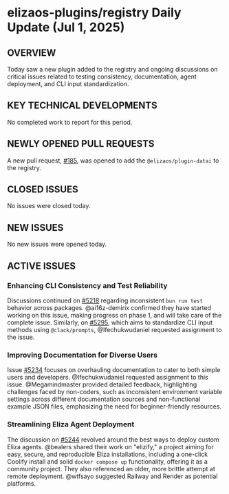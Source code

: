 # elizaos-plugins/registry Daily Update (Jul 1, 2025)

## OVERVIEW 
Today saw a new plugin added to the registry and ongoing discussions on critical issues related to testing consistency, documentation, agent deployment, and CLI input standardization.

## KEY TECHNICAL DEVELOPMENTS

No completed work to report for this period.

## NEWLY OPENED PULL REQUESTS
A new pull request, [#185](https://github.com/elizaos-plugins/registry/pull/185), was opened to add the `@elizaos/plugin-datai` to the registry.

## CLOSED ISSUES

No issues were closed today.

## NEW ISSUES

No new issues were opened today.

## ACTIVE ISSUES

### Enhancing CLI Consistency and Test Reliability
Discussions continued on [#5218](https://github.com/elizaos-plugins/registry/issues/5218) regarding inconsistent `bun run test` behavior across packages. @ai16z-demirix confirmed they have started working on this issue, making progress on phase 1, and will take care of the complete issue. Similarly, on [#5295](https://github.com/elizaos-plugins/registry/issues/5295), which aims to standardize CLI input methods using `@clack/prompts`, @Ifechukwudaniel requested assignment to the issue.

### Improving Documentation for Diverse Users
Issue [#5234](https://github.com/elizaos-plugins/registry/issues/5234) focuses on overhauling documentation to cater to both simple users and developers. @Ifechukwudaniel requested assignment to this issue. @Megamindmaster provided detailed feedback, highlighting challenges faced by non-coders, such as inconsistent environment variable settings across different documentation sources and non-functional example JSON files, emphasizing the need for beginner-friendly resources.

### Streamlining Eliza Agent Deployment
The discussion on [#5244](https://github.com/elizaos-plugins/registry/issues/5244) revolved around the best ways to deploy custom Eliza agents. @bealers shared their work on "elizify," a project aiming for easy, secure, and reproducible Eliza installations, including a one-click Coolify install and solid `docker compose up` functionality, offering it as a community project. They also referenced an older, more brittle attempt at remote deployment. @wtfsayo suggested Railway and Render as potential platforms.